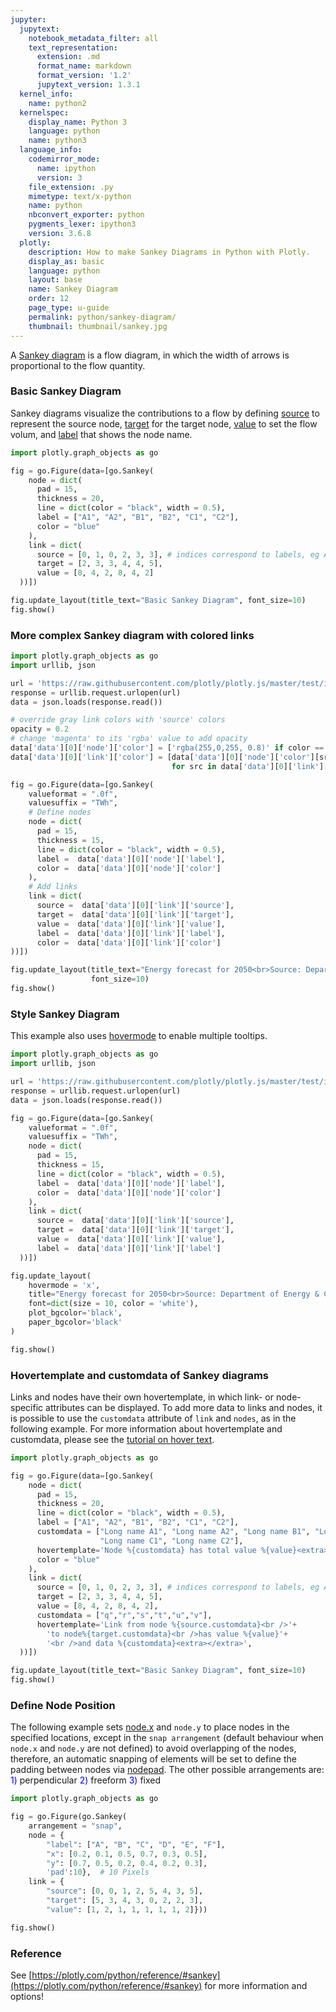 ```yaml
---
jupyter:
  jupytext:
    notebook_metadata_filter: all
    text_representation:
      extension: .md
      format_name: markdown
      format_version: '1.2'
      jupytext_version: 1.3.1
  kernel_info:
    name: python2
  kernelspec:
    display_name: Python 3
    language: python
    name: python3
  language_info:
    codemirror_mode:
      name: ipython
      version: 3
    file_extension: .py
    mimetype: text/x-python
    name: python
    nbconvert_exporter: python
    pygments_lexer: ipython3
    version: 3.6.8
  plotly:
    description: How to make Sankey Diagrams in Python with Plotly.
    display_as: basic
    language: python
    layout: base
    name: Sankey Diagram
    order: 12
    page_type: u-guide
    permalink: python/sankey-diagram/
    thumbnail: thumbnail/sankey.jpg
---
```


A [Sankey diagram](https://en.wikipedia.org/wiki/Sankey_diagram) is a flow diagram, in which the width of arrows is proportional to the flow quantity.


### Basic Sankey Diagram
Sankey diagrams visualize the contributions to a flow by defining [source](https://plotly.com/python/reference/#sankey-link-source) to represent the source node, [target](https://plotly.com/python/reference/#sankey-link-target) for the target node, [value](https://plotly.com/python/reference/#sankey-link-value) to set the flow volum, and [label](https://plotly.com/python/reference/#sankey-node-label) that shows the node name.

```python
import plotly.graph_objects as go

fig = go.Figure(data=[go.Sankey(
    node = dict(
      pad = 15,
      thickness = 20,
      line = dict(color = "black", width = 0.5),
      label = ["A1", "A2", "B1", "B2", "C1", "C2"],
      color = "blue"
    ),
    link = dict(
      source = [0, 1, 0, 2, 3, 3], # indices correspond to labels, eg A1, A2, A2, B1, ...
      target = [2, 3, 3, 4, 4, 5],
      value = [8, 4, 2, 8, 4, 2]
  ))])

fig.update_layout(title_text="Basic Sankey Diagram", font_size=10)
fig.show()
```

### More complex Sankey diagram with colored links

```python
import plotly.graph_objects as go
import urllib, json

url = 'https://raw.githubusercontent.com/plotly/plotly.js/master/test/image/mocks/sankey_energy.json'
response = urllib.request.urlopen(url)
data = json.loads(response.read())

# override gray link colors with 'source' colors
opacity = 0.2
# change 'magenta' to its 'rgba' value to add opacity
data['data'][0]['node']['color'] = ['rgba(255,0,255, 0.8)' if color == "magenta" else color for color in data['data'][0]['node']['color']]
data['data'][0]['link']['color'] = [data['data'][0]['node']['color'][src].replace("0.8", str(opacity))
                                    for src in data['data'][0]['link']['source']]

fig = go.Figure(data=[go.Sankey(
    valueformat = ".0f",
    valuesuffix = "TWh",
    # Define nodes
    node = dict(
      pad = 15,
      thickness = 15,
      line = dict(color = "black", width = 0.5),
      label =  data['data'][0]['node']['label'],
      color =  data['data'][0]['node']['color']
    ),
    # Add links
    link = dict(
      source =  data['data'][0]['link']['source'],
      target =  data['data'][0]['link']['target'],
      value =  data['data'][0]['link']['value'],
      label =  data['data'][0]['link']['label'],
      color =  data['data'][0]['link']['color']
))])

fig.update_layout(title_text="Energy forecast for 2050<br>Source: Department of Energy & Climate Change, Tom Counsell via <a href='https://bost.ocks.org/mike/sankey/'>Mike Bostock</a>",
                  font_size=10)
fig.show()
```

### Style Sankey Diagram
This example also uses [hovermode](https://plotly.com/python/reference/#layout-hovermode) to enable multiple tooltips.

```python
import plotly.graph_objects as go
import urllib, json

url = 'https://raw.githubusercontent.com/plotly/plotly.js/master/test/image/mocks/sankey_energy.json'
response = urllib.request.urlopen(url)
data = json.loads(response.read())

fig = go.Figure(data=[go.Sankey(
    valueformat = ".0f",
    valuesuffix = "TWh",
    node = dict(
      pad = 15,
      thickness = 15,
      line = dict(color = "black", width = 0.5),
      label =  data['data'][0]['node']['label'],
      color =  data['data'][0]['node']['color']
    ),
    link = dict(
      source =  data['data'][0]['link']['source'],
      target =  data['data'][0]['link']['target'],
      value =  data['data'][0]['link']['value'],
      label =  data['data'][0]['link']['label']
  ))])

fig.update_layout(
    hovermode = 'x',
    title="Energy forecast for 2050<br>Source: Department of Energy & Climate Change, Tom Counsell via <a href='https://bost.ocks.org/mike/sankey/'>Mike Bostock</a>",
    font=dict(size = 10, color = 'white'),
    plot_bgcolor='black',
    paper_bgcolor='black'
)

fig.show()
```

### Hovertemplate and customdata of Sankey diagrams

Links and nodes have their own hovertemplate, in which link- or node-specific attributes can be displayed. To add more data to links and nodes, it is possible to use the `customdata` attribute of `link` and `nodes`, as in the following example. For more information about hovertemplate and customdata, please see the [tutorial on hover text](/python/hover-text-and-formatting/).

```python
import plotly.graph_objects as go

fig = go.Figure(data=[go.Sankey(
    node = dict(
      pad = 15,
      thickness = 20,
      line = dict(color = "black", width = 0.5),
      label = ["A1", "A2", "B1", "B2", "C1", "C2"],
      customdata = ["Long name A1", "Long name A2", "Long name B1", "Long name B2",
                    "Long name C1", "Long name C2"],
      hovertemplate='Node %{customdata} has total value %{value}<extra></extra>',  
      color = "blue"
    ),
    link = dict(
      source = [0, 1, 0, 2, 3, 3], # indices correspond to labels, eg A1, A2, A2, B1, ...
      target = [2, 3, 3, 4, 4, 5],
      value = [8, 4, 2, 8, 4, 2],
      customdata = ["q","r","s","t","u","v"],
      hovertemplate='Link from node %{source.customdata}<br />'+
        'to node%{target.customdata}<br />has value %{value}'+
        '<br />and data %{customdata}<extra></extra>',  
  ))])

fig.update_layout(title_text="Basic Sankey Diagram", font_size=10)
fig.show()
```

### Define Node Position

The following example sets [node.x](https://plotly.com/python/reference/#sankey-node-x) and `node.y` to place nodes in the specified locations, except in the `snap arrangement` (default behaviour when `node.x` and `node.y` are not defined) to avoid overlapping of the nodes, therefore, an automatic snapping of elements will be set to define the padding between nodes via [nodepad](https://plotly.com/python/reference/#sankey-node-pad). The other possible arrangements are:<font color='blue'> 1)</font> perpendicular <font color='blue'>2)</font> freeform <font color='blue'>3)</font> fixed

```python
import plotly.graph_objects as go

fig = go.Figure(go.Sankey(
    arrangement = "snap",
    node = {
        "label": ["A", "B", "C", "D", "E", "F"],
        "x": [0.2, 0.1, 0.5, 0.7, 0.3, 0.5],
        "y": [0.7, 0.5, 0.2, 0.4, 0.2, 0.3],
        'pad':10},  # 10 Pixels
    link = {
        "source": [0, 0, 1, 2, 5, 4, 3, 5],
        "target": [5, 3, 4, 3, 0, 2, 2, 3],
        "value": [1, 2, 1, 1, 1, 1, 1, 2]}))

fig.show()
```

### Reference

See [https://plotly.com/python/reference/#sankey](https://plotly.com/python/reference/#sankey) for more information and options!
